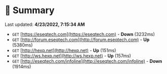# 📖 Summary
Last updated: **4/23/2022, 7:15:34 AM**

- `GET` [https://eseqtech.com](https://eseqtech.com) - **Down** (3232ms)
- `GET` [http://forum.eseqtech.com](http://forum.eseqtech.com) - **Up** (5380ms)
- `GET` [http://hexp.net](http://hexp.net) - **Up** (151ms)
- `GET` [http://ws.hexp.net](http://ws.hexp.net) - **Up** (157ms)
- `GET` [http://eseqtech.com/infoline](http://eseqtech.com/infoline) - **Down** (1914ms)
